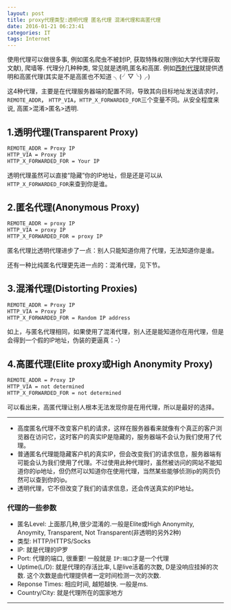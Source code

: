 ```yaml
---
layout: post
title: proxy代理类型:透明代理 匿名代理 混淆代理和高匿代理
date: 2016-01-21 06:23:41
categories: IT
tags: Internet
---
```


使用代理可以做很多事, 例如匿名爬虫不被封IP, 获取特殊权限(例如大学代理获取文献), 爬墙等. 代理分几种种类, 常见就是透明,匿名和高匿. 例如[西刺代理](http://www.xicidaili.com/)就提供透明和高匿代理(其实是不是高匿也不知道 ╮(╯▽╰)╭)

这4种代理，主要是在代理服务器端的配置不同，导致其向目标地址发送请求时，`REMOTE_ADDR`， `HTTP_VIA`，`HTTP_X_FORWARDED_FOR`三个变量不同。从安全程度来说, 高匿>混淆>匿名>透明.

## 1.透明代理(Transparent Proxy)

~~~bash
REMOTE_ADDR = Proxy IP
HTTP_VIA = Proxy IP
HTTP_X_FORWARDED_FOR = Your IP
~~~

透明代理虽然可以直接“隐藏”你的IP地址，但是还是可以从`HTTP_X_FORWARDED_FOR`来查到你是谁。

## 2.匿名代理(Anonymous Proxy)

~~~bash
REMOTE_ADDR = proxy IP
HTTP_VIA = proxy IP
HTTP_X_FORWARDED_FOR = proxy IP
~~~

匿名代理比透明代理进步了一点：别人只能知道你用了代理，无法知道你是谁。

还有一种比纯匿名代理更先进一点的：混淆代理，见下节。

## 3.混淆代理(Distorting Proxies)

~~~bash
REMOTE_ADDR = Proxy IP
HTTP_VIA = Proxy IP
HTTP_X_FORWARDED_FOR = Random IP address
~~~

如上，与匿名代理相同，如果使用了混淆代理，别人还是能知道你在用代理，但是会得到一个假的IP地址，伪装的更逼真：-）

## 4.高匿代理(Elite proxy或High Anonymity Proxy)

~~~bash
REMOTE_ADDR = Proxy IP
HTTP_VIA = not determined
HTTP_X_FORWARDED_FOR = not determined
~~~

可以看出来，高匿代理让别人根本无法发现你是在用代理，所以是最好的选择。

----

- 高度匿名代理不改变客户机的请求，这样在服务器看来就像有个真正的客户浏览器在访问它，这时客户的真实IP是隐藏的，服务器端不会认为我们使用了代理。
- 普通匿名代理能隐藏客户机的真实IP，但会改变我们的请求信息，服务器端有可能会认为我们使用了代理。不过使用此种代理时，虽然被访问的网站不能知道你的ip地址，但仍然可以知道你在使用代理，当然某些能够侦测ip的网页仍然可以查到你的ip。
- 透明代理，它不但改变了我们的请求信息，还会传送真实的IP地址。

### 代理的一些参数

- 匿名Level: 上面那几种,很少混淆的.一般是Elite或High Anonymity, Anoymity, Transparent, Not Transparent(非透明的另外2种)
- 类型: HTTP/HTTPS/Socks
- IP: 就是代理的IP罗
- Port: 代理的端口, 很重要! 一般就是 `IP:端口`才是一个代理
- Uptime(L/D): 就是代理的存活比率, L是live活着的次数, D是没响应挂掉的次数. 这个次数是由代理提供者一定时间检测一次的次数.
- Reponse Times: 相应时间, 越短越快. 一般是ms.
- Country/City: 就是代理所在的国家地方

------
